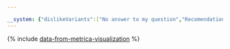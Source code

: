 ```yaml
---

__system: {"dislikeVariants":["No answer to my question","Recomendations didn't help","The content doesn't match title","Other"]}
---
```

{% include [data-from-metrica-visualization](../../_includes/tutorials/data-from-metrica-visualization.md) %}
